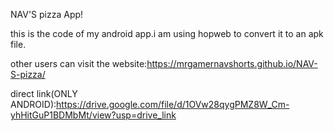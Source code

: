 NAV'S pizza App!

this is the code of my android app.i am using hopweb to convert it to an apk file.

other users can visit the website:https://mrgamernavshorts.github.io/NAV-S-pizza/

direct link(ONLY ANDROID):https://drive.google.com/file/d/1OVw28qygPMZ8W_Cm-yhHitGuP1BDMbMt/view?usp=drive_link
